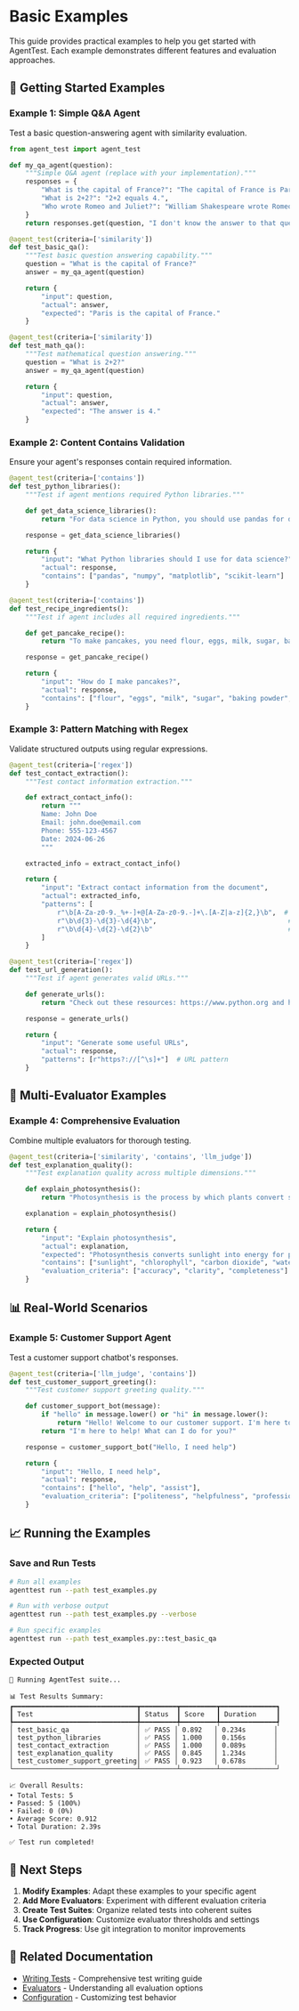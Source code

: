 # Basic Examples

This guide provides practical examples to help you get started with AgentTest. Each example demonstrates different features and evaluation approaches.

## 🚀 Getting Started Examples

### Example 1: Simple Q&A Agent

Test a basic question-answering agent with similarity evaluation.

```python
from agent_test import agent_test

def my_qa_agent(question):
    """Simple Q&A agent (replace with your implementation)."""
    responses = {
        "What is the capital of France?": "The capital of France is Paris.",
        "What is 2+2?": "2+2 equals 4.",
        "Who wrote Romeo and Juliet?": "William Shakespeare wrote Romeo and Juliet."
    }
    return responses.get(question, "I don't know the answer to that question.")

@agent_test(criteria=['similarity'])
def test_basic_qa():
    """Test basic question answering capability."""
    question = "What is the capital of France?"
    answer = my_qa_agent(question)

    return {
        "input": question,
        "actual": answer,
        "expected": "Paris is the capital of France."
    }

@agent_test(criteria=['similarity'])
def test_math_qa():
    """Test mathematical question answering."""
    question = "What is 2+2?"
    answer = my_qa_agent(question)

    return {
        "input": question,
        "actual": answer,
        "expected": "The answer is 4."
    }
```

### Example 2: Content Contains Validation

Ensure your agent's responses contain required information.

```python
@agent_test(criteria=['contains'])
def test_python_libraries():
    """Test if agent mentions required Python libraries."""

    def get_data_science_libraries():
        return "For data science in Python, you should use pandas for data manipulation, numpy for numerical computing, matplotlib for visualization, and scikit-learn for machine learning."

    response = get_data_science_libraries()

    return {
        "input": "What Python libraries should I use for data science?",
        "actual": response,
        "contains": ["pandas", "numpy", "matplotlib", "scikit-learn"]
    }

@agent_test(criteria=['contains'])
def test_recipe_ingredients():
    """Test if agent includes all required ingredients."""

    def get_pancake_recipe():
        return "To make pancakes, you need flour, eggs, milk, sugar, baking powder, and salt. Mix them together and cook on a griddle."

    response = get_pancake_recipe()

    return {
        "input": "How do I make pancakes?",
        "actual": response,
        "contains": ["flour", "eggs", "milk", "sugar", "baking powder", "salt"]
    }
```

### Example 3: Pattern Matching with Regex

Validate structured outputs using regular expressions.

```python
@agent_test(criteria=['regex'])
def test_contact_extraction():
    """Test contact information extraction."""

    def extract_contact_info():
        return """
        Name: John Doe
        Email: john.doe@email.com
        Phone: 555-123-4567
        Date: 2024-06-26
        """

    extracted_info = extract_contact_info()

    return {
        "input": "Extract contact information from the document",
        "actual": extracted_info,
        "patterns": [
            r"\b[A-Za-z0-9._%+-]+@[A-Za-z0-9.-]+\.[A-Z|a-z]{2,}\b",  # Email
            r"\b\d{3}-\d{3}-\d{4}\b",                                 # Phone
            r"\b\d{4}-\d{2}-\d{2}\b"                                  # Date
        ]
    }

@agent_test(criteria=['regex'])
def test_url_generation():
    """Test if agent generates valid URLs."""

    def generate_urls():
        return "Check out these resources: https://www.python.org and http://github.com/user/repo"

    response = generate_urls()

    return {
        "input": "Generate some useful URLs",
        "actual": response,
        "patterns": [r"https?://[^\s]+"]  # URL pattern
    }
```

## 🔄 Multi-Evaluator Examples

### Example 4: Comprehensive Evaluation

Combine multiple evaluators for thorough testing.

```python
@agent_test(criteria=['similarity', 'contains', 'llm_judge'])
def test_explanation_quality():
    """Test explanation quality across multiple dimensions."""

    def explain_photosynthesis():
        return "Photosynthesis is the process by which plants convert sunlight, carbon dioxide, and water into glucose and oxygen. This process uses chlorophyll in the leaves and is essential for plant survival and oxygen production."

    explanation = explain_photosynthesis()

    return {
        "input": "Explain photosynthesis",
        "actual": explanation,
        "expected": "Photosynthesis converts sunlight into energy for plants using chlorophyll, carbon dioxide, and water.",
        "contains": ["sunlight", "chlorophyll", "carbon dioxide", "water", "oxygen"],
        "evaluation_criteria": ["accuracy", "clarity", "completeness"]
    }
```

## 📊 Real-World Scenarios

### Example 5: Customer Support Agent

Test a customer support chatbot's responses.

```python
@agent_test(criteria=['llm_judge', 'contains'])
def test_customer_support_greeting():
    """Test customer support greeting quality."""

    def customer_support_bot(message):
        if "hello" in message.lower() or "hi" in message.lower():
            return "Hello! Welcome to our customer support. I'm here to help you with any questions or issues you may have. How can I assist you today?"
        return "I'm here to help! What can I do for you?"

    response = customer_support_bot("Hello, I need help")

    return {
        "input": "Hello, I need help",
        "actual": response,
        "contains": ["hello", "help", "assist"],
        "evaluation_criteria": ["politeness", "helpfulness", "professionalism"]
    }
```

## 📈 Running the Examples

### Save and Run Tests

```bash
# Run all examples
agenttest run --path test_examples.py

# Run with verbose output
agenttest run --path test_examples.py --verbose

# Run specific examples
agenttest run --path test_examples.py::test_basic_qa
```

### Expected Output

```
🧪 Running AgentTest suite...

📊 Test Results Summary:
┏━━━━━━━━━━━━━━━━━━━━━━━━━━━━━━━┳━━━━━━━━━┳━━━━━━━━━┳━━━━━━━━━━━━━━┓
┃ Test                          ┃ Status  ┃ Score   ┃ Duration     ┃
┡━━━━━━━━━━━━━━━━━━━━━━━━━━━━━━━╇━━━━━━━━━╇━━━━━━━━━╇━━━━━━━━━━━━━━┩
│ test_basic_qa                 │ ✅ PASS │ 0.892   │ 0.234s       │
│ test_python_libraries         │ ✅ PASS │ 1.000   │ 0.156s       │
│ test_contact_extraction       │ ✅ PASS │ 1.000   │ 0.089s       │
│ test_explanation_quality      │ ✅ PASS │ 0.845   │ 1.234s       │
│ test_customer_support_greeting│ ✅ PASS │ 0.923   │ 0.678s       │
└───────────────────────────────┴─────────┴─────────┴──────────────┘

📈 Overall Results:
• Total Tests: 5
• Passed: 5 (100%)
• Failed: 0 (0%)
• Average Score: 0.912
• Total Duration: 2.39s

✅ Test run completed!
```

## 🔄 Next Steps

1. **Modify Examples**: Adapt these examples to your specific agent
2. **Add More Evaluators**: Experiment with different evaluation criteria
3. **Create Test Suites**: Organize related tests into coherent suites
4. **Use Configuration**: Customize evaluator thresholds and settings
5. **Track Progress**: Use git integration to monitor improvements

## 🔗 Related Documentation

- [Writing Tests](../writing-tests.md) - Comprehensive test writing guide
- [Evaluators](../evaluators.md) - Understanding all evaluation options
- [Configuration](../configuration.md) - Customizing test behavior
